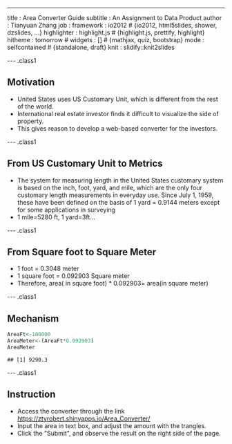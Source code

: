 ---
title       : Area Converter Guide
subtitle    : An Assignment to Data Product 
author      : Tianyuan Zhang
job         : 
framework   : io2012        # {io2012, html5slides, shower, dzslides, ...}
highlighter : highlight.js  # {highlight.js, prettify, highlight}
hitheme     : tomorrow      # 
widgets     : []            # {mathjax, quiz, bootstrap}
mode        : selfcontained # {standalone, draft}
knit        : slidify::knit2slides

--- .class1

## Motivation

- United States uses US Customary Unit, which is different from the rest of the world.
- International real estate investor finds it difficult to visualize the side of property.
- This gives reason to develop a web-based converter for the investors.

--- .class1


## From US Customary Unit to Metrics
- The system for measuring length in the United States customary system is based on the inch, foot, yard, and mile, which are the only four customary length measurements in everyday use. Since July 1, 1959, these have been defined on the basis of 1 yard = 0.9144 meters except for some applications in surveying
- 1 mile=5280 ft, 1 yard=3ft...

--- .class1

## From Square foot to Square Meter
- 1 foot = 0.3048 meter
- 1 square foot = 0.092903 Square meter
- Therefore, area( in square foot) * 0.092903= area(in square meter)

--- .class1

## Mechanism


```r
AreaFt<-100000
AreaMeter<-(AreaFt*0.092903)
AreaMeter
```

```
## [1] 9290.3
```

--- .class1

## Instruction
- Access the converter through the link
https://ztyrobert.shinyapps.io/Area_Converter/ 
- Input the area in text box, and adjust the amount with the trangles.
- Click the "Submit", and observe the result on the right side of the page. 

